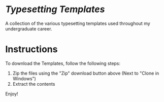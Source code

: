 *Typesetting Templates*
================================

A collection of the various typesetting templates used throughout my undergraduate career.

Instructions
================================
To download the Templates, follow the following steps:

1. Zip the files using the "Zip" download button above (Next to  "Clone in Windows")
2. Extract the contents 

Enjoy!
